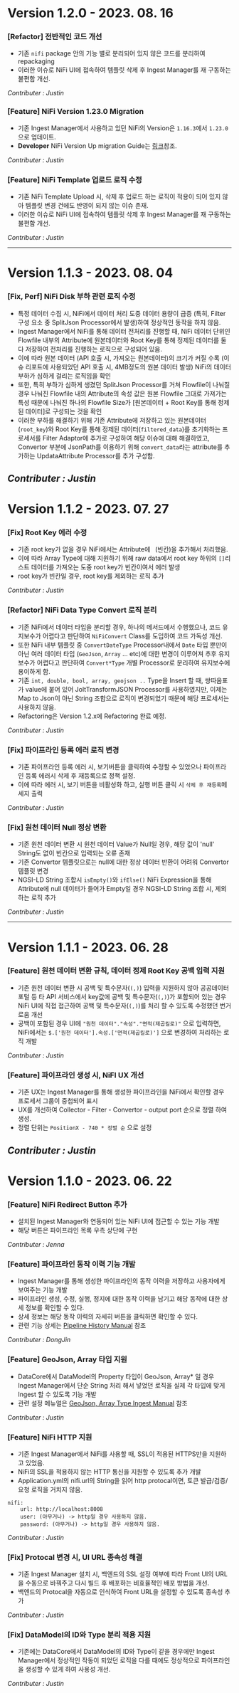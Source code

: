 # Version 1.2.0 - 2023. 08. 16
### [Refactor] 전반적인 코드 개선
- 기존 `nifi` package 안의 기능 별로 분리되어 있지 않은 코드를 분리하여 repackaging
- 이러한 이슈로 NiFi UI에 접속하여 템플릿 삭제 후 Ingest Manager를 재 구동하는 불편함 개선.

 *Contributer : Justin* 

### [Feature] NiFi Version 1.23.0 Migration
- 기존 Ingest Manager에서 사용하고 있던 NiFi의 Version은 `1.16.3`에서 `1.23.0`으로 업데이트.
- **Developer** NiFi Version Up migration Guide는 [링크]()참조.

 *Contributer : Justin* 

### [Feature] NiFi Template 업로드 로직 수정
- 기존 NiFi Template Upload 시, 삭제 후 업로드 하는 로직이 적용이 되어 있지 않아 템플릿 변경 건에도 반영이 되지 않는 이슈 존재.
- 이러한 이슈로 NiFi UI에 접속하여 템플릿 삭제 후 Ingest Manager를 재 구동하는 불편함 개선.

 *Contributer : Justin* 

 ---

# Version 1.1.3 - 2023. 08. 04
### [Fix, Perf] NiFi Disk 부하 관련 로직 수정
- 특정 데이터 수집 시, NiFi에서 데이터 처리 도중 데이터 용량이 급증 (특히, Filter 구성 요소 중 SplitJson Processor에서 발생)하여 정상적인 동작을 하지 않음.
- Ingest Manager에서 NiFi를 통해 데이터 전처리를 진행할 때, NiFi 데이터 단위인 Flowfile 내부의 Attribute에 원본데이터와 Root Key를 통해 정제된 데이터를 둘 다 저장하여 전처리를 진행하는 로직으로 구성되어 있음.
- 이에 따라 원본 데이터 (API 호출 시, 가져오는 원본데이터)의 크기가 커질 수록 (이슈 리포트에 사용되었던 API 호출 시, 4MB정도의 원본 데이터 발생) NiFi의 데이터 부하가 심하게 걸리는 로직임을 확인
- 또한, 특히 부하가 심하게 생겼던 SplitJson Processor를 거쳐 Flowfile이 나눠질 경우 나눠진 Flowfile 내의 Attribute의 속성 값은 원본 Flowfile 그대로 가져가는 특성 때문에 나눠진 하나의 Flowfile Size가 [원본데이터 + Root Key를 통해 정제된 데이터]로 구성되는 것을 확인
- 이러한 부하를 해결하기 위해 기존 Attribute에 저장하고 있는 원본데이터(`root_key`)와 Root Key를 통해 정제된 데이터(`filtered_data`)를 초기화하는 프로세서를 Filter Adaptor에 추가로 구성하여 해당 이슈에 대해 해결하였고, Convertor 부분에 JsonPath를 이용하기 위해 `convert_data`라는 attribute를 추가하는 UpdataAttribute Processor를 추가 구성함.

 *Contributer : Justin* 
 ---
# Version 1.1.2 - 2023. 07. 27
### [Fix] Root Key 에러 수정
- 기존 root key가 없을 경우 NiFi에서는 Attribute에 ` `(빈칸)을 추가해서 처리했음.
- 이에 따라 Array Type에 대해 지원하기 위해 raw data에서 root key 하위의 `[]`리스트 데이터를 가져오는 도중 root key가 빈칸이여서 에러 발생
- root key가 빈칸일 경우, root key를 제외하는 로직 추가

 *Contributer : Justin* 
### [Refactor] NiFi Data Type Convert 로직 분리
- 기존 NiFi에서 데이터 타입을 분리할 경우, 하나의 메서드에서 수행했으나, 코드 유지보수가 어렵다고 판단하여 `NiFiConvert` Class를 도입하여 코드 가독성 개선.
- 또한 NiFi 내부 템플릿 중 `ConvertDateType` Processor내에서 `Date` 타입 뿐만이 아닌 여러 데이터 타입 (`GeoJson`, `Array` ... etc)에 대한 변경이 이루어져 추후 유지보수가 어렵다고 판단하여 `Convert*Type` 개별 Processor로 분리하여 유지보수에 용이하게 함.
- 기존 `int, double, bool, array, geojson ..` Type을 Insert 할 때, 쌍따옴표 가 value에 붙어 있어 JoltTransformJSON Processor를 사용하였지만, 이제는 Map to Json이 아닌 String 조합으로 로직이 변경되었기 때문에 해당 프로세서는 사용하지 않음.
- Refactoring은 Version 1.2.x에 Refactoring 완료 예정. 

 *Contributer : Justin* 
### [Fix] 파이프라인 등록 에러 로직 변경
- 기존 파이프라인 등록 에러 시, 보기버튼을 클릭하여 수정할 수 있었으나 파이프라인 등록 에러시 삭제 후 재등록으로 정책 설정.
- 이에 따라 에러 시, 보기 버튼을 비활성화 하고, 실행 버튼 클릭 시 `삭제 후 재등록`메세지 출력

 *Contributer : Justin* 
### [Fix] 원천 데이터 Null 정상 변환
- 기존 원천 데이터 변환 시 원천 데이터 Value가 Null일 경우, 해당 값이 'null' String도 없이 빈칸으로 입력되는 오류 존재
- 기존 Convertor 템플릿으로는 null에 대한 정상 데이터 반환이 어려워 Convertor 템플릿 변경
- NGSI-LD String 조합시 `isEmpty()`와 `ifElse()` NiFi Expression을 통해 Attribute에 null 데이터가 들어가 Empty일 경우 NGSI-LD String 조합 시, 제외하는 로직 추가

 *Contributer : Justin* 

---
# Version 1.1.1 - 2023. 06. 28
### [Feature] 원천 데이터 변환 규칙, 데이터 정제 Root Key 공백 입력 지원
- 기존 원천 데이터 변환 시 공백 및 특수문자(`(,)`) 입력을 지원하지 않아 공공데이터포털 등 타 API 서비스에서 key값에 공백 및 특수문자(`(,)`)가 포함되어 있는 경우 NiFi UI에 직접 접근하여 공백 및 특수문자(`(,)`)를 처리 할 수 있도록 수정했던 번거로움 개선
- 공백이 포함된 경우 UI에 `"원천 데이터"."속성"."면적(제곱킬로)"` 으로 입력하면, NiFi에서는 `$.['원천 데이터'].속성.['면적(제곱킬로)']` 으로 변경하여 처리하는 로직 개발

 *Contributer : Justin* 
### [Feature] 파이프라인 생성 시, NiFI UX 개선
- 기존 UX는 Ingest Manager를 통해 생성한 파이프라인을 NiFi에서 확인할 경우 프로세서 그룹이 중첩되어 표시
- UX를 개선하여 Collector - Filter - Convertor - output port 순으로 정렬 하여 생성.
- 정렬 단위는 `PositionX - 740 * 정렬 순` 으로 설정

*Contributer : Justin* 
---
# Version 1.1.0 - 2023. 06. 22
### [Feature] NiFi Redirect Button 추가
- 설치된 Ingest Manager와 연동되어 있는 NiFi UI에 접근할 수 있는 기능 개발
- 해당 버튼은 파이프라인 목록 우측 상단에 구현

 *Contributer : Jenna* 
### [Feature] 파이프라인 동작 이력 기능 개발
- Ingest Manager를 통해 생성한 파이프라인의 동작 이력을 저장하고 사용자에게 보여주는 기능 개발
- 파이프라인 생성, 수정, 실행, 정지에 대한 동작 이력을 남기고 해당 동작에 대한 상세 정보를 확인할 수 있다.
- 상세 정보는 해당 동작 이력의 자세히 버튼을 클릭하면 확인할 수 있다.
- 관련 기능 상세는 [Pipeline History Manual](/IngestManager/Manual/Pipeline-History-Manual) 참조

*Contributer : DongJin* 
### [Feature] GeoJson, Array 타입 지원
- DataCore에서 DataModel의 Property 타입이 GeoJson, Array* 일 경우 Ingest Manager에서 단순 String 처리 해서 넣었던 로직을
실제 각 타입에 맞게 Ingest 할 수 있도록 기능 개발
- 관련 설정 메뉴얼은 [GeoJson, Array Type Ingest Manual](/IngestManager/Manual/GeoJson,-Array-Type-Ingest-Manual) 참조

*Contributer : Justin* 

### [Feature] NiFi HTTP 지원
- 기존 Ingest Manager에서 NiFi를 사용할 때, SSL이 적용된 HTTPS만을 지원하고 있었음.
- NiFi의 SSL을 적용하지 않는 HTTP 통신을 지원할 수 있도록 추가 개발
- Application.yml의 nifi.url의 String을 읽어 http protocal이면, 토큰 발급/검증/요청 로직을 거치지 않음.
```
nifi:
    url: http://localhost:8008
    user: (아무거나) -> http일 경우 사용하지 않음.
    password: (아무거나) -> http일 경우 사용하지 않음.
```

*Contributer : Justin* 

### [Fix] Protocal 변경 시, UI URL 종속성 해결
- 기존 Ingest Manager 설치 시, 백엔드의 SSL 설정 여부에 따라 Front UI의 URL을 수동으로 바꿔주고 다시 빌드 후 배포하는 비효율적인 배포 방법을 개선.
- 백엔드의 Protocal을 자동으로 인식하여 Front URL을 설정할 수 있도록 종속성 추가

*Contributer : Justin* 
### [Fix] DataModel의 ID와 Type 분리 적용 지원
- 기존에는 DataCore에서 DataModel의 ID와 Type이 같을 경우에만 Ingest Manager에서 정상적인 작동이 되었던 로직을 다를 때에도 정상적으로 파이프라인을 생성할 수 있게 하여 사용성 개선.

*Contributer : Justin* 